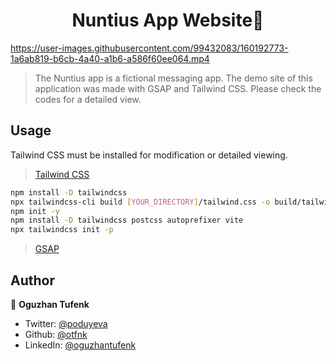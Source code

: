 <h1 align="center"> Nuntius App Website💬</h1>

https://user-images.githubusercontent.com/99432083/160192773-1a6ab819-b6cb-4a40-a1b6-a586f60ee064.mp4

> The Nuntius app is a fictional messaging app. The demo site of this application was made with GSAP and Tailwind CSS. Please check the codes for a detailed view.

## Usage
Tailwind CSS must be installed for modification or detailed viewing.
> [Tailwind CSS](https://tailwindcss.com/docs/installation "Tailwind CSS installation")
```sh
npm install -D tailwindcss
npx tailwindcss-cli build [YOUR_DIRECTORY]/tailwind.css -o build/tailwind.css
npm init -y
npm install -D tailwindcss postcss autoprefixer vite
npx tailwindcss init -p
```
> [GSAP](https://greensock.com/docs/v3/Installation "GSAP installation")
## Author

👤 **Oguzhan Tufenk**

* Twitter: [@poduyeva](https://twitter.com/poduyeva)
* Github: [@otfnk](https://github.com/otfnk)
* LinkedIn: [@oguzhantufenk](https://linkedin.com/in/oguzhantufenk)
